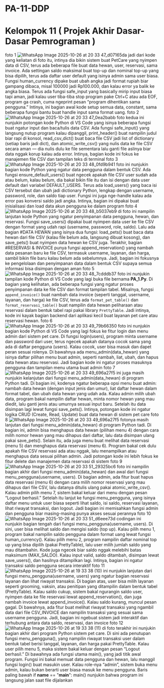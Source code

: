 # PA-11-DDP

# Kelompok 11 ( Projek Akhir Dasar-Dasar Pemrograman )

foto 1
![WhatsApp Image 2025-10-26 at 20 33 47_d07165da](https://github.com/user-attachments/assets/162a6fd4-7277-4e0e-bb29-2cffefff98e4)
jadi dari kode yang keliatan di foto itu, intinya dia bikin sistem buat PetCare yang nyimpen data di CSV, terus ada beberapa file buat data hewan, user, reservasi, sama invoice. Ada settingan saldo maksimal buat top-up dan nominal top-up yang bisa dipilih, terus ada daftar user default yang isinya admin sama user biasa. Fungsi human_currency dipake buat ubah angka jadi format rupiah biar gampang dibaca, misal 100000 jadi Rp100.000, dan kalau error ya balik ke angka biasa. Terus ada fungsi safe_input yang basically mirip input biasa tapi aman, jadi kalau user tiba-tiba stop program pake Ctrl+C atau ada EOF, program ga crash, cuma ngeprint pesan “program dihentikan sama pengguna.” Intinya, ini bagian awal kode setup semua data, constant, sama beberapa fungsi bantu buat handle input sama format uang.
foto 2
![WhatsApp Image 2025-10-26 at 20 33 47_0ea2babb](https://github.com/user-attachments/assets/5af206d7-e68d-48b0-be4f-06f9913cef56)
foto kedua ini nunjukin potongan kode Python di VS Code yang isinya beberapa fungsi buat ngatur input dan baca/tulis data CSV. Ada fungsi safe_input() yang langsung nutup program kalau dipanggil, print_header() buat nampilin judul biar rapi di konsol, read_csv_dict() buat baca file CSV jadi list of dictionary (setiap baris jadi dict), dan atomic_write_csv() yang nulis data ke file CSV secara aman — dia nulis dulu ke file sementara lalu ganti file aslinya biar data nggak korup kalau ada error. Intinya, bagian kode ini fokus ke manajemen file CSV dan tampilan teks di terminal
foto 3
![WhatsApp Image 2025-10-26 at 20 33 48_0fd9b941](https://github.com/user-attachments/assets/44d45835-99dc-457f-a6be-35282075540c)
foto ini nunjukin bagian kode Python yang ngatur data pengguna dalam bentuk CSV. Ada fungsi ensure_default_users() buat ngecek apakah file CSV user sudah ada atau belum, kalau belum, dia bakal bikin file itu dan isi dengan data user default dari variabel DEFAULT_USERS. Terus ada load_users() yang baca isi CSV tersebut dan ubah jadi dictionary Python, lengkap dengan username, password, role, dan saldo tiap user. Fungsi ini juga nge-handle kalau ada error pas konversi saldo jadi angka. Intinya, bagian ini dipakai buat inisialisasi dan load data akun pengguna ke dalam program
foto 4
![WhatsApp Image 2025-10-26 at 20 33 48_b5037eb9](https://github.com/user-attachments/assets/1af2961d-cc38-4085-97a5-4feaa46e2f98)
di foto ini  nampilin lanjutan kode Python yang ngatur penyimpanan data pengguna, hewan, dan reservasi. Fungsi save_users() dipakai buat nyimpen data user ke file CSV dengan format yang udah rapi (username, password, role, saldo). Lalu ada bagian #DATA HEWAN yang isinya dua fungsi: load_pets() buat baca data hewan dari file CSV (kalau file belum ada, langsung dibuat kosong), dan save_pets() buat nyimpen data hewan ke CSV juga. Terakhir, bagian #RESERVASI & INVOICE punya fungsi append_reservation() yang nambah data pesanan baru ke file CSV, termasuk username, layanan, dan harga, sambil bikin file baru kalau belum ada sebelumnya. Jadi, bagian ini fokusnya ke pengelolaan dan penyimpanan data dalam bentuk CSV supaya semua informasi bisa disimpan dengan aman
foto 5
![WhatsApp Image 2025-10-26 at 20 33 48_7cdddb37](https://github.com/user-attachments/assets/2f976731-7e1c-466d-a4a5-2b04bfa40ecc)
foto ini nunjukin tampilan kode Python di VS Code yang lagi buka file bernama **PA_1.Py**. Di bagian yang kelihatan, ada beberapa fungsi yang ngatur proses penyimpanan data ke file CSV dan format tampilan tabel. Misalnya, fungsi `append_invoice()` buat nambah data invoice (seperti tanggal, username, layanan, dan harga) ke file CSV, terus ada `format_pet_table()` dan `format_reservasi_table()` buat nampilin data hewan peliharaan atau reservasi dalam bentuk tabel rapi pakai library `PrettyTable`. Jadi intinya, kode ini kayak bagian backend dari aplikasi kecil buat layanan pet care atau reservasi hewan.
foto 6
![WhatsApp Image 2025-10-26 at 20 33 49_79b66350](https://github.com/user-attachments/assets/25d48211-796d-4412-8497-344d928401f0)
foto ini nunjukin bagian kode Python di VS Code yang lagi fokus ke fitur login dan menu admin dari sistem pet care. Di fungsi login(users), program minta username dan password dari user, terus ngecek apakah datanya cocok sama yang ada di daftar pengguna (users). Kalau cocok, user bisa masuk dan dapet peran sesuai rolenya. Di bawahnya ada menu_admin(data_hewan) yang isinya daftar pilihan menu buat admin, seperti nambah, liat, ubah, dan hapus data hewan atau reservasi. Jadi bagian kode ini ngatur proses masuknya pengguna dan tampilan menu utama buat admin
foto 7
![WhatsApp Image 2025-10-26 at 20 33 49_696a27f5](https://github.com/user-attachments/assets/8576ea3a-8531-45d1-957a-864bc2d66439)
ini juga masih nunjukin kelanjutan dari fungsi menu_admin(data_hewan) di program Python tadi. Di bagian ini, kodenya ngatur beberapa opsi menu buat admin: nambah data hewan (dengan input jenis dan umur), liat daftar hewan dalam format tabel, dan ubah data hewan yang udah ada. Kalau admin milih ubah data, program bakal nampilin daftar hewan, minta nomor hewan yang mau diedit, lalu ganti jenis atau umurnya sesuai input baru. Setelah itu data disimpan lagi lewat fungsi save_pets(). Intinya, potongan kode ini ngatur logika CRUD (Create, Read, Update) buat data hewan di sistem pet care
foto 8
![WhatsApp Image 2025-10-26 at 20 33 49_696a27f5](https://github.com/user-attachments/assets/d5d28dc9-e40a-4b48-8957-bc4037cdbf60)
fotonya masih lanjutan dari fungsi menu_admin(data_hewan) di program Python tadi. Di bagian ini, admin bisa menghapus data hewan (pilihan menu 4) dengan cara milih nomor hewan yang mau dihapus dari daftar, lalu data disimpan ulang pakai save_pets(). Selain itu, ada juga menu buat melihat data reservasi (menu 5) dan menghapus data reservasi (menu 6). Program bakal cek dulu apakah file CSV reservasi ada atau nggak, lalu menampilkan atau menghapus data sesuai pilihan admin. Jadi potongan kode ini lebih fokus ke fitur delete dan manajemen data reservasi di sistem
foto 9
![WhatsApp Image 2025-10-26 at 20 33 51_29325bc6](https://github.com/user-attachments/assets/04c7643d-9d08-4a46-bcff-644e3c0aa2aa)
foto ini nampilin bagian akhir dari fungsi menu_admin(data_hewan) dan awal dari fungsi menu_pengguna(username, users). Di bagian admin, ada fitur buat hapus data reservasi (menu 6) dengan cara milih nomor reservasi yang mau dihapus dari file CSV, lalu datanya ditulis ulang pakai atomic_write_csv(). Kalau admin pilih menu 7, sistem bakal keluar dari menu dengan pesan “Logout berhasil.” Setelah itu lanjut ke fungsi menu_pengguna, yang isinya daftar menu untuk user biasa seperti lihat saldo, isi saldo, reservasi layanan, lihat riwayat transaksi, dan logout. Jadi bagian ini memisahkan fungsi admin dan pengguna biar masing-masing punya akses sesuai perannya
foto 10
![WhatsApp Image 2025-10-26 at 20 33 51_d6eee73d](https://github.com/user-attachments/assets/3f8c4ca8-5d9e-4bb2-9154-bfda9055e241)
codingan ini nunjukin bagian tengah dari fungsi menu_pengguna(username, users). Di sini, user bisa melihat saldo dan mengisi saldo (top up). Kalau pilih menu 1, program bakal nampilin saldo pengguna dalam format uang lewat fungsi human_currency(). Kalau pilih menu 2, program nampilin daftar nominal top up yang bisa dipilih (pakai PrettyTable), lalu user milih jumlah saldo yang mau ditambahin. Kode juga ngecek biar saldo nggak melebihi batas maksimum (MAX_SALDO). Kalau input valid, saldo ditambah, disimpan lewat save_users(), dan hasilnya ditampilkan lagi. Intinya, bagian ini ngatur transaksi saldo pengguna secara interaktif
foto 11
![WhatsApp Image 2025-10-26 at 19 33 38 (10)](https://github.com/user-attachments/assets/6f8629b8-5f8d-4d14-8a71-d0cc5a0cafe1)
ini nunjukin lanjutan dari fungsi menu_pengguna(username, users) yang ngatur bagian reservasi layanan dan lihat riwayat transaksi. Di bagian atas, user bisa milih layanan seperti grooming, vaksin, atau penitipan yang ditampilin dalam bentuk tabel (PrettyTable). Kalau saldo cukup, sistem bakal ngurangin saldo user, nyimpen data ke file reservasi lewat append_reservation(), dan juga nambah invoice lewat append_invoice(). Kalau saldo kurang, muncul pesan gagal. Di bawahnya, ada fitur buat melihat riwayat transaksi yang ngambil data dari file CSV_INVOICE dan nampilin transaksi yang sesuai sama username pengguna. Jadi, bagian ini ngebuat sistem jadi interaktif dan terhubung antara data saldo, reservasi, dan invoice
foto 12
![WhatsApp Image 2025-10-26 at 19 33 38 (11)](https://github.com/user-attachments/assets/2ea56372-62ca-4277-9530-09a62da80fae)
di foto terakhir ini nunjukin bagian akhir dari program Python sistem pet care. Di sini ada penutupan fungsi menu_pengguna(), yang nampilin riwayat transaksi user dalam bentuk tabel berisi tanggal, layanan, dan harga pakai PrettyTable. Kalau user pilih menu 5, maka sistem bakal keluar dengan pesan “Logout berhasil.” Di bawahnya ada fungsi utama main(), yang jadi titik awal program. Fungsi ini bakal memuat data pengguna dan hewan, lalu manggil fungsi login() buat masukin user. Kalau role-nya “admin”, sistem buka menu admin, kalau bukan berarti user biasa masuk ke menu pengguna. Baris paling bawah if __name__ == "__main__": main() nunjukin bahwa program ini langsung jalan saat file dijalankan










